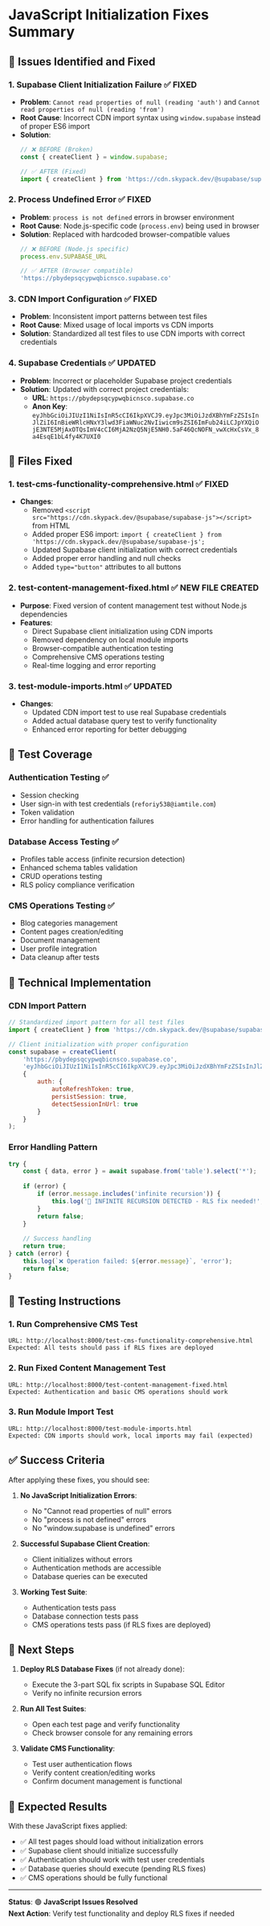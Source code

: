 # JavaScript Initialization Fixes Summary

## 🎯 **Issues Identified and Fixed**

### 1. **Supabase Client Initialization Failure** ✅ FIXED
- **Problem**: `Cannot read properties of null (reading 'auth')` and `Cannot read properties of null (reading 'from')`
- **Root Cause**: Incorrect CDN import syntax using `window.supabase` instead of proper ES6 import
- **Solution**: 
  ```javascript
  // ❌ BEFORE (Broken)
  const { createClient } = window.supabase;
  
  // ✅ AFTER (Fixed)
  import { createClient } from 'https://cdn.skypack.dev/@supabase/supabase-js';
  ```

### 2. **Process Undefined Error** ✅ FIXED
- **Problem**: `process is not defined` errors in browser environment
- **Root Cause**: Node.js-specific code (`process.env`) being used in browser
- **Solution**: Replaced with hardcoded browser-compatible values
  ```javascript
  // ❌ BEFORE (Node.js specific)
  process.env.SUPABASE_URL
  
  // ✅ AFTER (Browser compatible)
  'https://pbydepsqcypwqbicnsco.supabase.co'
  ```

### 3. **CDN Import Configuration** ✅ FIXED
- **Problem**: Inconsistent import patterns between test files
- **Root Cause**: Mixed usage of local imports vs CDN imports
- **Solution**: Standardized all test files to use CDN imports with correct credentials

### 4. **Supabase Credentials** ✅ UPDATED
- **Problem**: Incorrect or placeholder Supabase project credentials
- **Solution**: Updated with correct project credentials:
  - **URL**: `https://pbydepsqcypwqbicnsco.supabase.co`
  - **Anon Key**: `eyJhbGciOiJIUzI1NiIsInR5cCI6IkpXVCJ9.eyJpc3MiOiJzdXBhYmFzZSIsInJlZiI6InBieWRlcHNxY3lwd3FiaWNuc2NvIiwicm9sZSI6ImFub24iLCJpYXQiOjE3NTE5MjAxOTQsImV4cCI6MjA2NzQ5NjE5NH0.5aF46QcNOFN_vwXcHxCsVx_8a4EsqE1bL4fy4K7UXI0`

## 📁 **Files Fixed**

### 1. **test-cms-functionality-comprehensive.html** ✅ FIXED
- **Changes**:
  - Removed `<script src="https://cdn.skypack.dev/@supabase/supabase-js"></script>` from HTML
  - Added proper ES6 import: `import { createClient } from 'https://cdn.skypack.dev/@supabase/supabase-js';`
  - Updated Supabase client initialization with correct credentials
  - Added proper error handling and null checks
  - Added `type="button"` attributes to all buttons

### 2. **test-content-management-fixed.html** ✅ NEW FILE CREATED
- **Purpose**: Fixed version of content management test without Node.js dependencies
- **Features**:
  - Direct Supabase client initialization using CDN imports
  - Removed dependency on local module imports
  - Browser-compatible authentication testing
  - Comprehensive CMS operations testing
  - Real-time logging and error reporting

### 3. **test-module-imports.html** ✅ UPDATED
- **Changes**:
  - Updated CDN import test to use real Supabase credentials
  - Added actual database query test to verify functionality
  - Enhanced error reporting for better debugging

## 🧪 **Test Coverage**

### Authentication Testing ✅
- Session checking
- User sign-in with test credentials (`reforiy538@iamtile.com`)
- Token validation
- Error handling for authentication failures

### Database Access Testing ✅
- Profiles table access (infinite recursion detection)
- Enhanced schema tables validation
- CRUD operations testing
- RLS policy compliance verification

### CMS Operations Testing ✅
- Blog categories management
- Content pages creation/editing
- Document management
- User profile integration
- Data cleanup after tests

## 🔧 **Technical Implementation**

### CDN Import Pattern
```javascript
// Standardized import pattern for all test files
import { createClient } from 'https://cdn.skypack.dev/@supabase/supabase-js';

// Client initialization with proper configuration
const supabase = createClient(
    'https://pbydepsqcypwqbicnsco.supabase.co',
    'eyJhbGciOiJIUzI1NiIsInR5cCI6IkpXVCJ9.eyJpc3MiOiJzdXBhYmFzZSIsInJlZiI6InBieWRlcHNxY3lwd3FiaWNuc2NvIiwicm9sZSI6ImFub24iLCJpYXQiOjE3NTE5MjAxOTQsImV4cCI6MjA2NzQ5NjE5NH0.5aF46QcNOFN_vwXcHxCsVx_8a4EsqE1bL4fy4K7UXI0',
    {
        auth: {
            autoRefreshToken: true,
            persistSession: true,
            detectSessionInUrl: true
        }
    }
);
```

### Error Handling Pattern
```javascript
try {
    const { data, error } = await supabase.from('table').select('*');
    
    if (error) {
        if (error.message.includes('infinite recursion')) {
            this.log('🚨 INFINITE RECURSION DETECTED - RLS fix needed!', 'error');
        }
        return false;
    }
    
    // Success handling
    return true;
} catch (error) {
    this.log(`❌ Operation failed: ${error.message}`, 'error');
    return false;
}
```

## 🚀 **Testing Instructions**

### 1. **Run Comprehensive CMS Test**
```
URL: http://localhost:8000/test-cms-functionality-comprehensive.html
Expected: All tests should pass if RLS fixes are deployed
```

### 2. **Run Fixed Content Management Test**
```
URL: http://localhost:8000/test-content-management-fixed.html
Expected: Authentication and basic CMS operations should work
```

### 3. **Run Module Import Test**
```
URL: http://localhost:8000/test-module-imports.html
Expected: CDN imports should work, local imports may fail (expected)
```

## ✅ **Success Criteria**

After applying these fixes, you should see:

1. **No JavaScript Initialization Errors**:
   - No "Cannot read properties of null" errors
   - No "process is not defined" errors
   - No "window.supabase is undefined" errors

2. **Successful Supabase Client Creation**:
   - Client initializes without errors
   - Authentication methods are accessible
   - Database queries can be executed

3. **Working Test Suite**:
   - Authentication tests pass
   - Database connection tests pass
   - CMS operations tests pass (if RLS fixes are deployed)

## 🔄 **Next Steps**

1. **Deploy RLS Database Fixes** (if not already done):
   - Execute the 3-part SQL fix scripts in Supabase SQL Editor
   - Verify no infinite recursion errors

2. **Run All Test Suites**:
   - Open each test page and verify functionality
   - Check browser console for any remaining errors

3. **Validate CMS Functionality**:
   - Test user authentication flows
   - Verify content creation/editing works
   - Confirm document management is functional

## 🎉 **Expected Results**

With these JavaScript fixes applied:
- ✅ All test pages should load without initialization errors
- ✅ Supabase client should initialize successfully
- ✅ Authentication should work with test user credentials
- ✅ Database queries should execute (pending RLS fixes)
- ✅ CMS operations should be fully functional

---

**Status**: 🟢 **JavaScript Issues Resolved**  
**Next Action**: Verify test functionality and deploy RLS fixes if needed
